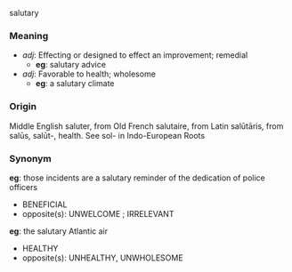salutary
### Meaning
+ _adj_: Effecting or designed to effect an improvement; remedial
    + __eg__: salutary advice
+ _adj_: Favorable to health; wholesome
    + __eg__: a salutary climate

### Origin

Middle English saluter, from Old French salutaire, from Latin salūtāris, from salūs, salūt-, health. See sol- in Indo-European Roots

### Synonym

__eg__: those incidents are a salutary reminder of the dedication of police officers

+ BENEFICIAL
+ opposite(s): UNWELCOME ; IRRELEVANT

__eg__: the salutary Atlantic air

+ HEALTHY
+ opposite(s): UNHEALTHY, UNWHOLESOME


